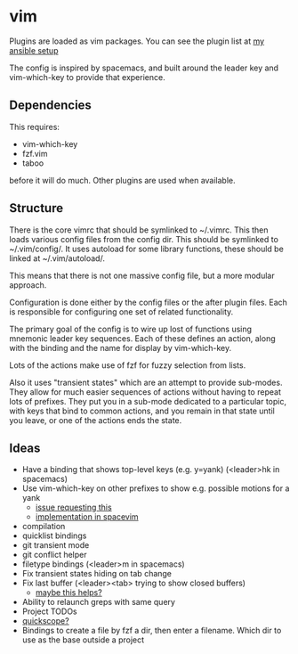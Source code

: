 vim
===

Plugins are loaded as vim packages. You can see the plugin list at
[my ansible setup](https://github.com/james-w/setup/blob/master/roles/vim/tasks/main.yml)

The config is inspired by spacemacs, and built around the leader
key and vim-which-key to provide that experience.

Dependencies
------------

This requires:

* vim-which-key
* fzf.vim
* taboo
  
before it will do much. Other plugins are used when available.

Structure
---------

There is the core vimrc that should be symlinked to ~/.vimrc. This then loads
various config files from the config dir. This should be symlinked to
~/.vim/config/. It uses autoload for some library functions, these should be
linked at ~/.vim/autoload/.

This means that there is not one massive config file, but a more modular approach.

Configuration is done either by the config files or the after plugin files. Each
is responsible for configuring one set of related functionality.

The primary goal of the config is to wire up lost of functions using mnemonic
leader key sequences. Each of these defines an action, along with the binding
and the name for display by vim-which-key.

Lots of the actions make use of fzf for fuzzy selection from lists.

Also it uses "transient states" which are an attempt to provide sub-modes.
They allow for much easier sequences of actions without having to repeat
lots of prefixes. They put you in a sub-mode dedicated to a particular
topic, with keys that bind to common actions, and you remain in that state
until you leave, or one of the actions ends the state.

Ideas
-----

* Have a binding that shows top-level keys (e.g. y=yank) (&lt;leader>hk in spacemacs)
* Use vim-which-key on other prefixes to show e.g. possible motions
  for a yank
  * [issue requesting this](https://github.com/liuchengxu/vim-which-key/issues/14)
  * [implementation in spacevim](https://github.com/SpaceVim/SpaceVim/blob/331139505ad257bb2e1df6f44557aeda8b247a24/autoload/SpaceVim/mapping/g.vim)
* compilation
* quicklist bindings
* git transient mode
* git conflict helper
* filetype bindings (&lt;leader>m in spacemacs)
* Fix transient states hiding on tab change
* Fix last buffer (&lt;leader>&lt;tab> trying to show closed buffers)
  * [maybe this helps?](https://stackoverflow.com/questions/3706958/vim-navigating-to-previous-and-next-buffers-in-edit-history)
* Ability to relaunch greps with same query
* Project TODOs
* [quickscope?](https://github.com/unblevable/quick-scope)
* Bindings to create a file by fzf a dir, then enter a filename. Which dir to use as the base outside a project
